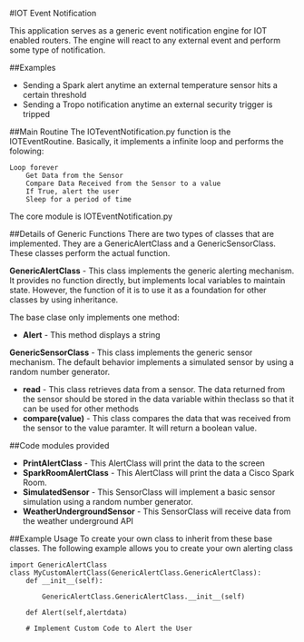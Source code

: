 #IOT Event Notification

This application serves as a generic event notification engine for IOT enabled routers.   The engine will react to any external event and perform some type of notification.

##Examples
* Sending a Spark alert anytime an external temperature sensor hits a certain threshold
* Sending a Tropo notification anytime an external security trigger is tripped

##Main Routine
The IOTeventNotification.py function is the IOTEventRoutine.   Basically, it implements a infinite loop and performs the folowing:

```{r}
Loop forever
	Get Data from the Sensor 
	Compare Data Received from the Sensor to a value
	If True, alert the user
	Sleep for a period of time
```
The core module is IOTEventNotification.py

##Details of Generic Functions
There are two types of classes that are implemented.   They are a GenericAlertClass and a GenericSensorClass.    These classes perform the actual function.

**GenericAlertClass** - This class implements the generic alerting mechanism.   It provides no function directly, but implements local variables to maintain state.   However, the function of it is to use it as a foundation for other classes by using inheritance.

The base clase only implements one method:

* **Alert** - This method displays a string

**GenericSensorClass** - This class implements the generic sensor mechanism.  The default behavior implements a simulated sensor by using a random number generator.   

* **read** - This class retrieves data from a sensor.   The data returned from the sensor should be stored in the data variable within theclass so that it can be used for other methods
* **compare(value)** - This class compares the data that was received from the sensor to the value paramter.   It will return a boolean value.

##Code modules provided

* **PrintAlertClass** - This AlertClass will print the data to the screen
* **SparkRoomAlertClass** - This AlertClass will print the data a Cisco Spark Room.   
* **SimulatedSensor** - This SensorClass will implement a basic sensor simulation using a random number generator.   
* **WeatherUndergroundSensor** - This SensorClass will receive data from the weather underground API





##Example Usage
To create your own class to inherit from these base classes.   The following example allows you to create your own alerting class

```{r}
import GenericAlertClass
class MyCustomAlertClass(GenericAlertClass.GenericAlertClass):
    def __init__(self):

        GenericAlertClass.GenericAlertClass.__init__(self)
    
    def Alert(self,alertdata)
    
    # Implement Custom Code to Alert the User    
```
